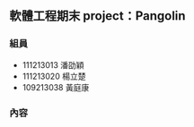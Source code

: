 ## 軟體工程期末 project：Pangolin
### 組員
- 111213013 潘劭穎<br>
- 111213020 楊立楚<br>
- 109213038 黃庭康<br>

### 內容
